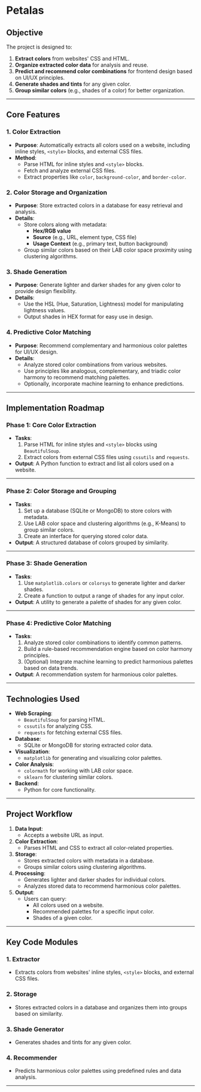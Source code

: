 # Petalas
## Objective
The project is designed to:
1. **Extract colors** from websites' CSS and HTML.
2. **Organize extracted color data** for analysis and reuse.
3. **Predict and recommend color combinations** for frontend design based on UI/UX principles.
4. **Generate shades and tints** for any given color.
5. **Group similar colors** (e.g., shades of a color) for better organization.

---

## Core Features

### 1. Color Extraction
- **Purpose**: Automatically extracts all colors used on a website, including inline styles, `<style>` blocks, and external CSS files.
- **Method**:
  - Parse HTML for inline styles and `<style>` blocks.
  - Fetch and analyze external CSS files.
  - Extract properties like `color`, `background-color`, and `border-color`.

### 2. Color Storage and Organization
- **Purpose**: Store extracted colors in a database for easy retrieval and analysis.
- **Details**:
  - Store colors along with metadata:
    - **Hex/RGB value**
    - **Source** (e.g., URL, element type, CSS file)
    - **Usage Context** (e.g., primary text, button background)
  - Group similar colors based on their LAB color space proximity using clustering algorithms.

### 3. Shade Generation
- **Purpose**: Generate lighter and darker shades for any given color to provide design flexibility.
- **Details**:
  - Use the HSL (Hue, Saturation, Lightness) model for manipulating lightness values.
  - Output shades in HEX format for easy use in design.

### 4. Predictive Color Matching
- **Purpose**: Recommend complementary and harmonious color palettes for UI/UX design.
- **Details**:
  - Analyze stored color combinations from various websites.
  - Use principles like analogous, complementary, and triadic color harmony to recommend matching palettes.
  - Optionally, incorporate machine learning to enhance predictions.

---

## Implementation Roadmap

### Phase 1: Core Color Extraction
- **Tasks**:
  1. Parse HTML for inline styles and `<style>` blocks using `BeautifulSoup`.
  2. Extract colors from external CSS files using `cssutils` and `requests`.
- **Output**: A Python function to extract and list all colors used on a website.

---

### Phase 2: Color Storage and Grouping
- **Tasks**:
  1. Set up a database (SQLite or MongoDB) to store colors with metadata.
  2. Use LAB color space and clustering algorithms (e.g., K-Means) to group similar colors.
  3. Create an interface for querying stored color data.
- **Output**: A structured database of colors grouped by similarity.

---

### Phase 3: Shade Generation
- **Tasks**:
  1. Use `matplotlib.colors` or `colorsys` to generate lighter and darker shades.
  2. Create a function to output a range of shades for any input color.
- **Output**: A utility to generate a palette of shades for any given color.

---

### Phase 4: Predictive Color Matching
- **Tasks**:
  1. Analyze stored color combinations to identify common patterns.
  2. Build a rule-based recommendation engine based on color harmony principles.
  3. (Optional) Integrate machine learning to predict harmonious palettes based on data trends.
- **Output**: A recommendation system for harmonious color palettes.

---

## Technologies Used
- **Web Scraping**:
  - `BeautifulSoup` for parsing HTML.
  - `cssutils` for analyzing CSS.
  - `requests` for fetching external CSS files.
- **Database**:
  - SQLite or MongoDB for storing extracted color data.
- **Visualization**:
  - `matplotlib` for generating and visualizing color palettes.
- **Color Analysis**:
  - `colormath` for working with LAB color space.
  - `sklearn` for clustering similar colors.
- **Backend**:
  - Python for core functionality.

---

## Project Workflow

1. **Data Input**:
   - Accepts a website URL as input.
2. **Color Extraction**:
   - Parses HTML and CSS to extract all color-related properties.
3. **Storage**:
   - Stores extracted colors with metadata in a database.
   - Groups similar colors using clustering algorithms.
4. **Processing**:
   - Generates lighter and darker shades for individual colors.
   - Analyzes stored data to recommend harmonious color palettes.
5. **Output**:
   - Users can query:
     - All colors used on a website.
     - Recommended palettes for a specific input color.
     - Shades of a given color.

---

## Key Code Modules

### 1. **Extractor**
- Extracts colors from websites' inline styles, `<style>` blocks, and external CSS files.

### 2. **Storage**
- Stores extracted colors in a database and organizes them into groups based on similarity.

### 3. **Shade Generator**
- Generates shades and tints for any given color.

### 4. **Recommender**
- Predicts harmonious color palettes using predefined rules and data analysis.

---
